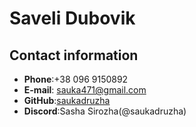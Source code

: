 #  Saveli Dubovik
## Contact information
* **Phone**:+38 096 9150892   
* **E-mail**: sauka471@gmail.com
* **GitHub**:[saukadruzha](https://github.com/saukadruzha)
* **Discord**:Sasha Sirozha(@saukadruzha)
